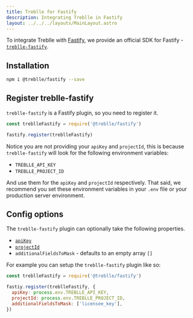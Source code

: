 ```yaml
---
title: Treblle for Fastify
description: Integrating Treblle in Fastify
layout: ../../../layouts/MainLayout.astro
---
```


To integrate Treblle with [Fastify](https://fastify.io), we provide an official SDK for Fastify - [`treblle-fastify`](https://github.com/Treblle/treblle-fastify).

## Installation

```sh
npm i @treblle/fastify --save
```

## Register treblle-fastify

`treblle-fastify` is a Fastify plugin, so you need to register it.

```js
const treblleFastify = require('@treblle/fastify')

fastify.register(treblleFastify)
```

Notice you are not providing your `apiKey` and `projectId`, this is because `treblle-fastify` will look for the following environment variables:

- `TREBLLE_API_KEY`
- `TREBLLE_PROJECT_ID`

And use them for the `apiKey` and `projectId` respectively. That said, we recommend you set these environment variables in your `.env` file or your production server environment.

## Config options

The `treblle-fastify` plugin can optionally take the following properties.

- [`apiKey`](/en/dashboard#accessing-your-api-key)
- [`projectId`](/en/dashboard/projects#project-id)
- `additionalFieldsToMask` - defaults to an empty array `[]`

For example you can setup the `treblle-fastify` plugin like so:

```js
const treblleFastify = require('@treblle/fastify')

fastiy.register(treblleFastify, {
  apiKey: process.env.TREBLLE_API_KEY,
  projectId: process.env.TREBLLE_PROJECT_ID,
  additionalFieldsToMask: ['licensee_key'],
})
```
